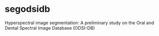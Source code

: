 # segodsidb
Hyperspectral image segmentation: A preliminary study on the Oral and Dental Spectral Image Database (ODSI-DB)
